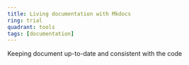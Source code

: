 ```yaml
---
title: Living documentation with Mkdocs
ring: trial
quadrant: tools
tags: [documentation]
---
```


Keeping document up-to-date and consistent with the code
